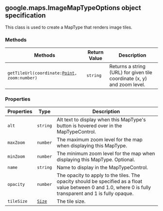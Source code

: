 <h2 id="ImageMapTypeOptions">
google.maps.ImageMapTypeOptions
object specification
</h2><p>This class is used to create a MapType that renders image tiles.</p><h3>Methods</h3><table summary="interface ImageMapTypeOptions - Methods" width="100%">
<thead>
<tr><th>Methods</th>
<th>Return Value</th>
<th>Description</th>
</tr></thead>
<tbody>
<tr>
<td><code>getTileUrl(coordinate:<a href="https://github.com/amenadiel/google-maps-documentation/blob/master/docs/google.maps.Point.md">Point</a>, zoom:number)</code></td>
<td><code>string</code></td>
<td>Returns a string (URL) for given tile coordinate (x, y) and zoom level.</td>
</tr>
</tbody>
</table><h3>Properties</h3><table summary="interface ImageMapTypeOptions - Properties" width="100%">
<thead>
<tr><th>Properties</th>
<th>Type</th>
<th>Description</th>
</tr></thead>
<tbody>
<tr>
<td><code>alt</code></td>
<td><code>string</code></td>
<td>Alt text to display when this MapType's button is hovered over in the MapTypeControl.</td>
</tr>
<tr>
<td><code>maxZoom</code></td>
<td><code>number</code></td>
<td>The maximum zoom level for the map when displaying this MapType.</td>
</tr>
<tr>
<td><code>minZoom</code></td>
<td><code>number</code></td>
<td>The minimum zoom level for the map when displaying this MapType. Optional.</td>
</tr>
<tr>
<td><code>name</code></td>
<td><code>string</code></td>
<td>Name to display in the MapTypeControl.</td>
</tr>
<tr>
<td><code>opacity</code></td>
<td><code>number</code></td>
<td>The opacity to apply to the tiles. The opacity should be specified as a float value between 0 and 1.0, where 0 is fully transparent and 1 is fully opaque.</td>
</tr>
<tr>
<td><code>tileSize</code></td>
<td><code><a href="https://github.com/amenadiel/google-maps-documentation/blob/master/docs/google.maps.Size.md">Size</a></code></td>
<td>The tile size.</td>
</tr>
</tbody>
</table>